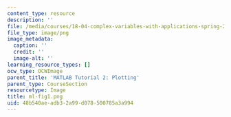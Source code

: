 ```yaml
---
content_type: resource
description: ''
file: /media/courses/18-04-complex-variables-with-applications-spring-2018/48b540aeadb32a99d078500785a3a994_ml-fig1.png
file_type: image/png
image_metadata:
  caption: ''
  credit: ''
  image-alt: ''
learning_resource_types: []
ocw_type: OCWImage
parent_title: 'MATLAB Tutorial 2: Plotting'
parent_type: CourseSection
resourcetype: Image
title: ml-fig1.png
uid: 48b540ae-adb3-2a99-d078-500785a3a994
---
```

